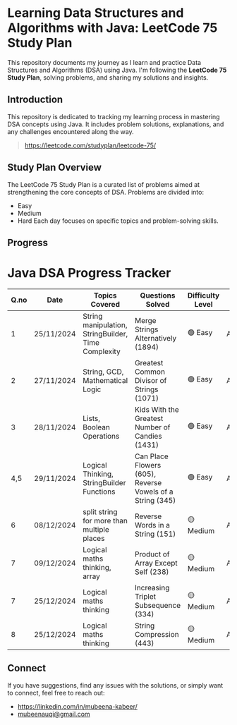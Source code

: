 # Learning Data Structures and Algorithms with Java: LeetCode 75 Study Plan
This repository documents my journey as I learn and practice Data Structures and Algorithms (DSA) using Java. I'm following the **LeetCode 75 Study Plan**, solving problems, and sharing my solutions and insights.

## Introduction
This repository is dedicated to tracking my learning process in mastering DSA concepts using Java. It includes problem solutions, explanations, and any challenges encountered along the way.
> https://leetcode.com/studyplan/leetcode-75/

## Study Plan Overview
The LeetCode 75 Study Plan is a curated list of problems aimed at strengthening the core concepts of DSA. Problems are divided into:
- Easy
- Medium
- Hard
Each day focuses on specific topics and problem-solving skills.

## Progress

# **Java DSA Progress Tracker**

| **Q.no** | **Date**       | **Topics Covered** | **Questions Solved**           | **Difficulty Level** | **Category**|
|---------|----------------|--------------------|------------------------------|-----------------------|------|
| 1       | 25/11/2024     | String manipulation, StringBuilder, Time Complexity | Merge Strings Alternatively (1894)| 🟢 Easy| Array/String|
| 2       | 27/11/2024     |  String, GCD, Mathematical Logic|Greatest Common Divisor of Strings (1071)| 🟢 Easy| Array/String|
| 3       | 28/11/2024     |Lists, Boolean Operations|Kids With the Greatest Number of Candies (1431)| 🟢 Easy| Array/String|
| 4,5       | 29/11/2024     | Logical Thinking, StringBuilder Functions|Can Place Flowers (605), Reverse Vowels of a String (345)| 🟢 Easy| Array/String|
| 6       | 08/12/2024     | split string for more than multiple places   |Reverse Words in a String  (151)| 🟡 Medium| Array/String|
| 7       | 09/12/2024     | Logical maths thinking, array|Product of Array Except Self  (238)| 🟡 Medium| Array/String|
| 7       | 25/12/2024     | Logical maths thinking   |Increasing Triplet Subsequence  (334)| 🟡 Medium| Array/String|
| 8       | 25/12/2024     | Logical maths thinking   |String Compression  (443)| 🟡 Medium| Array/String|

## Connect
If you have suggestions, find any issues with the solutions, or simply want to connect, feel free to reach out:
- https://linkedin.com/in/mubeena-kabeer/
- mubeenauqi@gmail.com





